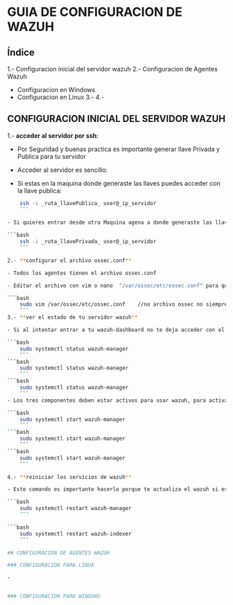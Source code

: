 # GUIA DE CONFIGURACION DE WAZUH 

## Índice

1.- Configuracion inicial del servidor wazuh
2.- Configuracion de Agentes Wazuh
  - Configuracion en Windows
  - Configuracion en Linux
3.- 
4.-

## CONFIGURACION INICIAL DEL SERVIDOR WAZUH

1.- **acceder al servidor por ssh**:

- Por Seguridad y buenas practica es importante generar llave Privada y Publica para tu servidor
 
- Acceder al servidor es sencillo:

 - Si estas en la maquina donde generaste las llaves puedes acceder con la llave publica:
 
```bash
    ssh -i _ruta_llavePublica_ user@_ip_servidor
    ```

- Si quieres entrar desde otra Maquina agena a donde generaste las llaves, se puede hacer siempre que uses la llave privada
  
```bash
    ssh -i _ruta_llavePrivada_ user@_ip_servidor
    ```

2.- **configurar el archivo ossec.conf**

- Todos los agentes tienen el archivo ossec.conf 

- Editar el archivo con vim o nano  "/var/ossec/etc/ossec.conf" para que haya comunicaion entre tu agente y wazuh:

```bash
    sudo vim /var/ossec/etc/ossec.conf    //no archivo ossec no siempre estara en esta misma ruta
    ```
3.- **ver el estado de tu servidor wazuh**

- Si al intentar entrar a tu wazuh-dashboard no te deja acceder con el usuario y contraseña que te dieron es probable que alguno de los componentes de wazuh esten inactivos, para verificar eso puedes poner los siguiente:

```bash
    sudo systemctl status wazuh-manager
    ```
```bash
    sudo systemctl status wazuh-manager
    ```
```bash
    sudo systemctl status wazuh-manager
    ```
- Los tres componentes deben estar activos para usar wazuh, para activarlo simplemente usas estos comandos:

```bash
    sudo systemctl start wazuh-manager
    ```
```bash
    sudo systemctl start wazuh-manager
    ```
```bash
    sudo systemctl start wazuh-manager
    ```

4.- **reiniciar los servicios de wazuh**

- Este comando es importante hacerlo porque te actualiza el wazuh si es que hiciste algun cambio en alguno de sus archivos 

```bash
    sudo systemctl restart wazuh-manager
    ```

```bash
    sudo systemctl restart wazuh-indexer
    ```

## CONFIGURACION DE AGENTES WAZUH 

### CONFIGURACION PARA LINUX

- 


### CONFIGURACION PARA WINDOWS 
